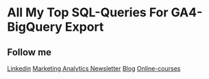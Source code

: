 # All My Top SQL-Queries For GA4-BigQuery Export
## Follow me
[Linkedin](https://www.linkedin.com/in/aleksandr-ignatenko/)
[Marketing Analytics Newsletter](https://alexignatenko.substack.com/)
[Blog](https://alexignatenko.com/)
[Online-courses](https://ignatenko.gumroad.com/)
